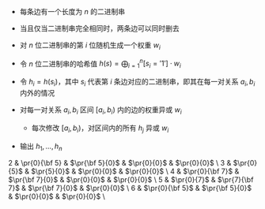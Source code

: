 - 每条边有一个长度为 $n$ 的二进制串
- 当且仅当二进制串完全相同时，两条边可以同时删去
- 对 $n$ 位二进制串的第 $i$ 位随机生成一个权重 $w_i$
- 令 $n$ 位二进制串的哈希值 $h(s)=\bigoplus_{i=1}^n [s_i='1']\cdot w_i$
- 令 $h_i=h(s_i)$，其中 $s_i$ 代表第 $i$ 条边对应的二进制串，即其在每一对关系 $a_i,b_i$ 内外的情况

- 对每一对关系 $a_i,b_i$ 区间 $[a_i,b_i)$ 内的边的权重异或 $w_i$
	- 每次修改 $[a_i,b_i)$，对区间内的所有 $h_j$ 异或 $w_i$
- 输出 $h_1,\dots,h_n$
$\newcommand{\pr}[2]{\color{blue}{#1}/\color{red}{#2}}$




2 & \pr{0}{\bf 5} & $\pr{\bf 5}{0}$ & $\pr{0}{0}$ & $\pr{0}{0}$ \\
3 & $\pr{0}{5}$ & $\pr{5}{0}$ & $\pr{0}{0}$ & $\pr{0}{0}$ \\
4 & $\pr{0}{\bf 7}$ & $\pr{\bf 7}{0}$ & $\pr{0}{0}$ & $\pr{0}{0}$ \\
5 & $\pr{0}{7}$ & $\pr{7}{\bf 7}$ & $\pr{\bf 7}{0}$ & $\pr{0}{0}$ \\
6 & $\pr{0}{\bf 5}$ & $\pr{\bf 5}{0}$ & $\pr{0}{0}$ & $\pr{0}{0}$ \\